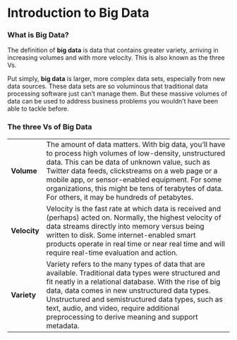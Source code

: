 # Introduction to Big Data
### What is Big Data?
<p>The definition of <b>big data</b> is data that contains greater variety, arriving in increasing volumes and with more velocity. This is also known as the three Vs.</p>

Put simply, <b>big data</b> is larger, more complex data sets, especially from new data sources. These data sets are so voluminous that traditional data processing software just can’t manage them. But these massive volumes of data can be used to address business problems you wouldn’t have been able to tackle before.

### The three Vs of Big Data
|               |                                                                                                                                                                                                                                                                                                                                                                       |
|---------------|-----------------------------------------------------------------------------------------------------------------------------------------------------------------------------------------------------------------------------------------------------------------------------------------------------------------------------------------------------------------------|
|<b>Volume</b>  |The amount of data matters. With big data, you’ll have to process high volumes of low-density, unstructured data. This can be data of unknown value, such as Twitter data feeds, clickstreams on a web page or a mobile app, or sensor-enabled equipment. For some organizations, this might be tens of terabytes of data. For others, it may be hundreds of petabytes.|
|<b>Velocity</b>|Velocity is the fast rate at which data is received and (perhaps) acted on. Normally, the highest velocity of data streams directly into memory versus being written to disk. Some internet-enabled smart products operate in real time or near real time and will require real-time evaluation and action.                                                            |
|<b>Variety</b> |Variety refers to the many types of data that are available. Traditional data types were structured and fit neatly in a relational database. With the rise of big data, data comes in new unstructured data types. Unstructured and semistructured data types, such as text, audio, and video, require additional preprocessing to derive meaning and support metadata.|
